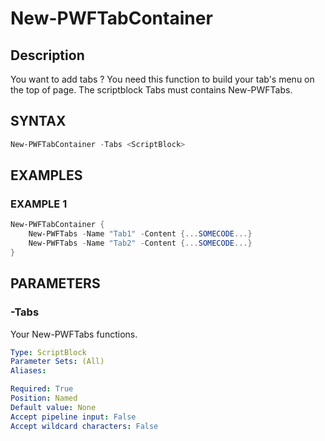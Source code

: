 # New-PWFTabContainer

## Description
You want to add tabs ? You need this function to build your tab's menu on the top of page.
The scriptblock Tabs must contains New-PWFTabs.

## SYNTAX
``` powershell
New-PWFTabContainer -Tabs <ScriptBlock>
```

## EXAMPLES

### EXAMPLE 1
```powershell
New-PWFTabContainer {
    New-PWFTabs -Name "Tab1" -Content {...SOMECODE...}
    New-PWFTabs -Name "Tab2" -Content {...SOMECODE...}
}
```

## PARAMETERS
### -Tabs
Your New-PWFTabs functions.
```yaml
Type: ScriptBlock
Parameter Sets: (All)
Aliases:

Required: True
Position: Named
Default value: None
Accept pipeline input: False
Accept wildcard characters: False
```